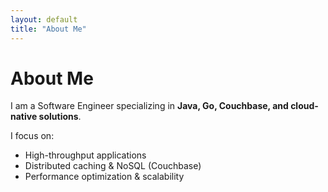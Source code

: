 ```yaml
---
layout: default
title: "About Me"
---
```


# About Me
I am a Software Engineer specializing in **Java, Go, Couchbase, and cloud-native solutions**.

I focus on:
- High-throughput applications
- Distributed caching & NoSQL (Couchbase)
- Performance optimization & scalability

